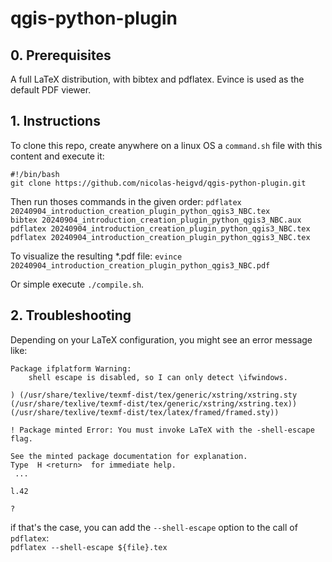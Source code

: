 # qgis-python-plugin

## 0. Prerequisites
A full LaTeX distribution, with bibtex and pdflatex. Evince is used as the default PDF viewer.

## 1. Instructions
To clone this repo, create anywhere on a linux OS a `command.sh` file with this content and execute it:    

`#!/bin/bash`    
`git clone https://github.com/nicolas-heigvd/qgis-python-plugin.git`  

Then run thoses commands in the given order:
`pdflatex 20240904_introduction_creation_plugin_python_qgis3_NBC.tex`  
`bibtex 20240904_introduction_creation_plugin_python_qgis3_NBC.aux`  
`pdflatex 20240904_introduction_creation_plugin_python_qgis3_NBC.tex`  
`pdflatex 20240904_introduction_creation_plugin_python_qgis3_NBC.tex`  

To visualize the resulting *.pdf file:
`evince 20240904_introduction_creation_plugin_python_qgis3_NBC.pdf`  

Or simple execute `./compile.sh`.

## 2. Troubleshooting
Depending on your LaTeX configuration, you might see an error message like:

```
Package ifplatform Warning: 
    shell escape is disabled, so I can only detect \ifwindows.

) (/usr/share/texlive/texmf-dist/tex/generic/xstring/xstring.sty
(/usr/share/texlive/texmf-dist/tex/generic/xstring/xstring.tex))
(/usr/share/texlive/texmf-dist/tex/latex/framed/framed.sty))

! Package minted Error: You must invoke LaTeX with the -shell-escape flag.

See the minted package documentation for explanation.
Type  H <return>  for immediate help.
 ...                                              
                                                  
l.42 
     
? 
```

if that's the case, you can add the `--shell-escape` option to the call of `pdflatex`:    
`pdflatex --shell-escape ${file}.tex`